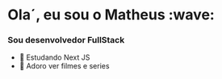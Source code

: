 <h1>Ola´,  eu sou o Matheus :wave:</h1> 

###

<h3>Sou desenvolvedor FullStack</h3>


<ul> 
<li> 📖 Estudando Next JS</li>
<li> 🎥 Adoro ver filmes e series</li>
</ul>
